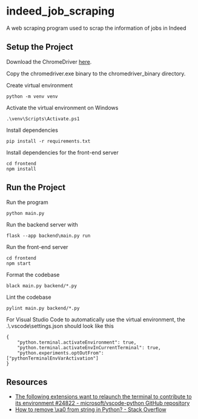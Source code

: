 # indeed_job_scraping

A web scraping program used to scrap the information of jobs in Indeed

## Setup the Project

Download the ChromeDriver [here](https://developer.chrome.com/docs/chromedriver/downloads).

Copy the chromedriver.exe binary to the chromedriver_binary directory.

Create virtual environment
```
python -m venv venv
```

Activate the virtual environment on Windows
```
.\venv\Scripts\Activate.ps1
```

Install dependencies
```
pip install -r requirements.txt
```

Install dependencies for the front-end server
```
cd frontend
npm install
```

## Run the Project

Run the program
```
python main.py
```

Run the backend server with
```
flask --app backend\main.py run
```

Run the front-end server
```
cd frontend
npm start
```

Format the codebase
```
black main.py backend/*.py
```

Lint the codebase
```
pylint main.py backend/*.py
```

For Visual Studio Code to automatically use the virtual environment, the .\\.vscode\\settings.json should look like this
```
{
    "python.terminal.activateEnvironment": true,
    "python.terminal.activateEnvInCurrentTerminal": true,
    "python.experiments.optOutFrom": ["pythonTerminalEnvVarActivation"]
}
```

## Resources
* [The following extensions want to relaunch the terminal to contribute to its environment #24822 - microsoft/vscode-python GitHub repository](https://github.com/microsoft/vscode-python/issues/24822)
* [How to remove \xa0 from string in Python? - Stack Overflow](https://stackoverflow.com/questions/10993612/how-to-remove-xa0-from-string-in-python)